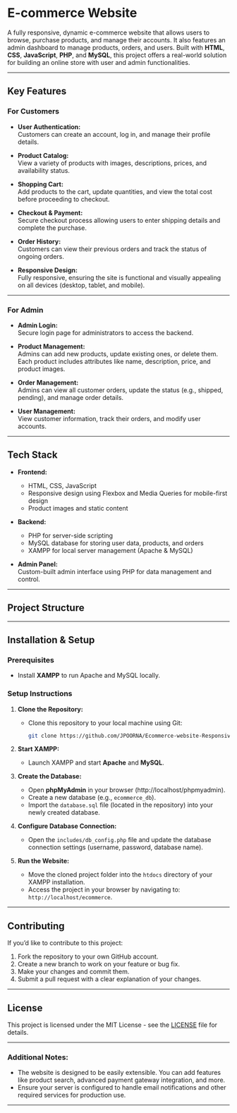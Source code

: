 # **E-commerce Website**

A fully responsive, dynamic e-commerce website that allows users to browse, purchase products, and manage their accounts. It also features an admin dashboard to manage products, orders, and users. Built with **HTML**, **CSS**, **JavaScript**, **PHP**, and **MySQL**, this project offers a real-world solution for building an online store with user and admin functionalities.

---

## **Key Features**

### **For Customers**
- **User Authentication:**  
  Customers can create an account, log in, and manage their profile details.
  
- **Product Catalog:**  
  View a variety of products with images, descriptions, prices, and availability status.
  
- **Shopping Cart:**  
  Add products to the cart, update quantities, and view the total cost before proceeding to checkout.

- **Checkout & Payment:**  
  Secure checkout process allowing users to enter shipping details and complete the purchase.

- **Order History:**  
  Customers can view their previous orders and track the status of ongoing orders.

- **Responsive Design:**  
  Fully responsive, ensuring the site is functional and visually appealing on all devices (desktop, tablet, and mobile).

---

### **For Admin**
- **Admin Login:**  
  Secure login page for administrators to access the backend.

- **Product Management:**  
  Admins can add new products, update existing ones, or delete them. Each product includes attributes like name, description, price, and product images.

- **Order Management:**  
  Admins can view all customer orders, update the status (e.g., shipped, pending), and manage order details.

- **User Management:**  
  View customer information, track their orders, and modify user accounts.

---

## **Tech Stack**
- **Frontend:**
  - HTML, CSS, JavaScript
  - Responsive design using Flexbox and Media Queries for mobile-first design
  - Product images and static content

- **Backend:**
  - PHP for server-side scripting
  - MySQL database for storing user data, products, and orders
  - XAMPP for local server management (Apache & MySQL)

- **Admin Panel:**  
  Custom-built admin interface using PHP for data management and control.

---

## **Project Structure**

---

## **Installation & Setup**

### **Prerequisites**
- Install **XAMPP** to run Apache and MySQL locally.

### **Setup Instructions**
1. **Clone the Repository:**
   - Clone this repository to your local machine using Git:
     ```bash
     git clone https://github.com/JPOORNA/Ecommerce-website-Responsive.git
     ```

2. **Start XAMPP:**
   - Launch XAMPP and start **Apache** and **MySQL**.

3. **Create the Database:**
   - Open **phpMyAdmin** in your browser (http://localhost/phpmyadmin).
   - Create a new database (e.g., `ecommerce_db`).
   - Import the `database.sql` file (located in the repository) into your newly created database.

4. **Configure Database Connection:**
   - Open the `includes/db_config.php` file and update the database connection settings (username, password, database name).

5. **Run the Website:**
   - Move the cloned project folder into the `htdocs` directory of your XAMPP installation.
   - Access the project in your browser by navigating to: `http://localhost/ecommerce`.

---

## **Contributing**

If you’d like to contribute to this project:
1. Fork the repository to your own GitHub account.
2. Create a new branch to work on your feature or bug fix.
3. Make your changes and commit them.
4. Submit a pull request with a clear explanation of your changes.

---

## **License**

This project is licensed under the MIT License - see the [LICENSE](LICENSE) file for details.

---

### **Additional Notes:**
- The website is designed to be easily extensible. You can add features like product search, advanced payment gateway integration, and more.
- Ensure your server is configured to handle email notifications and other required services for production use.

---


